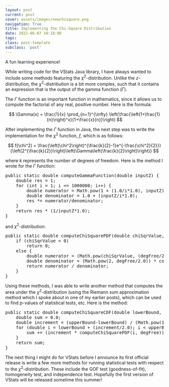```yaml
---
layout: post
current: post
cover: assets/images/newchisquare.png
navigation: True
title: Implementing the Chi-Square Distribution 
date: 2022-06-07 10:18:00
tags:
class: post-template
subclass: 'post'
---
```


A fun learning experience! 

While writing code for the VStats Java library, I have always wanted to include some methods featuring the $\chi^2$-distribution. Unlike the $z$-distribution, the $\chi^2$-distribution is a bit more complex, such that it contains an expression that is the output of the gamma function $(\Gamma)$. 

The $\Gamma$ function is an important function in mathematics, since it allows us to compute the factorial of any real, positive number. Here is the formula: 


$$
\Gamma(x) = \frac{1}{x} \prod_{n=1}^{\infty} \left(\frac{\left(1+\frac{1}{n}\right)^x}{1+\frac{x}{n}}\right)
$$

After implementing the $\Gamma$ function in Java, the next step was to write the implementation for the $\chi^2$ function, $f$, which is as follows: 

$$
f(\chi^2) = \frac{\left(\chi^2\right)^{\frac{k}{2}-1}e^{-\frac{\chi^2}{2}}}{\left(2^{\frac{k}{2}}\right)\left(\Gamma\left(\frac{k}{2}\right)\right)}
$$

where $k$ represents the number of degrees of freedom. Here is the method I wrote for the $\Gamma$ function: 

<pre class="s-code-block language-java">
public static double computeGammaFunction(double inputZ) {
    double res = 1; 
    for (int i = 1; i <= 1000000; i++) {
        double numerator = Math.pow(1 + (1.0/i*1.0), inputZ); 
        double denominator = 1.0 + (inputZ/i*1.0); 
        res *= numerator/denominator; 
    }
    return res * (1/inputZ*1.0); 
}
</pre>

 and $\chi^2$-distribution: 

 <pre class="s-code-block language-java">
public static double computeChiSquarePDF(double chiSqrValue, int degFree) {
    if (chiSqrValue < 0)
        return 0; 
    else {
        double numerator = (Math.pow(chiSqrValue, (degFree/2.0)-1.0)) * (Math.pow(Math.E, -1.0*chiSqrValue/2.0)); 
        double denominator = (Math.pow(2, degFree/2.0)) * computeGammaFunction(degFree/2.0); 
        return numerator / denominator; 
    }
}
</pre>

Using these methods, I was able to write another method that computes the area under the $\chi^2$-distribution (using the Riemann sum approximation method which I spoke about in one of my earlier posts), which can be used to find $p$-values of statistical tests, etc. Here is the method: 

 <pre class="s-code-block language-java">
public static double computeChiSquareCDF(double lowerBound, double upperBound, int degFree) {
    double sum = 0.0; 
    double increment = (upperBound-lowerBound) / (Math.pow(10, 2)); 
    for (double i = lowerBound + (increment/2.0); i < upperBound; i+=increment) {
        sum += (increment * computeChiSquarePDF(i, degFree)); 
    }
    return sum; 
}
</pre>

The next thing I might do for VStats before I announce its first official release is write a few more methods for running statistical tests with respect to the $\chi^2$-distribution. These include the GOF test (goodness-of-fit), homogeneity test, and independence test. Hopefully the first version of VStats will be released sometime this summer! 